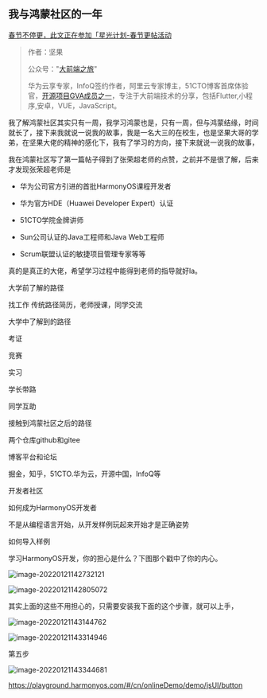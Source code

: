## 我与鸿蒙社区的一年

[春节不停更，此文正在参加「星光计划-春节更帖活动](https://harmonyos.51cto.com/posts/9923)

> 作者：坚果
>
> 公众号："[大前端之旅](https://mp.weixin.qq.com/s/aJvihD4dzEJyOV3q6_Zeng)"
>
> 华为云享专家，InfoQ签约作者，阿里云专家博主，51CTO博客首席体验官，[开源项目GVA成员之一](https://www.gin-vue-admin.com/)，专注于大前端技术的分享，包括Flutter,小程序,安卓，VUE，JavaScript。

我了解鸿蒙社区其实只有一周，我学习鸿蒙也是，只有一周，但与鸿蒙结缘，时间就长了，接下来我就说一说我的故事，我是一名大三的在校生，也是坚果大哥的学弟，在坚果大佬的精神的感化下，我有了学习的方向，接下来就说一说我的故事，

我在鸿蒙社区写了第一篇帖子得到了张荣超老师的点赞，之前并不是很了解，后来才发现张荣超老师是

- 华为公司官方引进的首批HarmonyOS课程开发者 

-  华为官方HDE（Huawei Developer Expert）认证

- 51CTO学院金牌讲师 

- Sun公司认证的Java工程师和Java Web工程师

- Scrum联盟认证的敏捷项目管理专家等等

真的是真正的大佬，希望学习过程中能得到老师的指导就好la。



大学前了解的路径

找工作 传统路径简历，老师授课，同学交流

大学中了解到的路径



考证

竞赛

实习

学长带路

同学互助

接触到鸿蒙社区之后的路径

两个仓库github和gitee

博客平台和论坛

掘金，知乎，51CTO.华为云，开源中国，InfoQ等

开发者社区



如何成为HarmonyOS开发者

不是从编程语言开始，从开发样例玩起来开始才是正确姿势 

如何导入样例



学习HarmonyOS开发，你的担心是什么？下图那个戳中了你的内心。

![image-20220121142732121](https://luckly007.oss-cn-beijing.aliyuncs.com/image/image-20220121142732121.png)





![image-20220121142805072](https://luckly007.oss-cn-beijing.aliyuncs.com/image/image-20220121142805072.png)



其实上面的这些不用担心的，只需要安装我下面的这个步骤，就可以上手，

![image-20220121143144762](https://luckly007.oss-cn-beijing.aliyuncs.com/image/image-20220121143144762.png)



![image-20220121143314946](https://luckly007.oss-cn-beijing.aliyuncs.com/image/image-20220121143314946.png)

第五步



![image-20220121143344681](https://luckly007.oss-cn-beijing.aliyuncs.com/image/image-20220121143344681.png)



https://playground.harmonyos.com/#/cn/onlineDemo/demo/jsUI/button